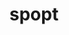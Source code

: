 ---
title: "spopt"
type : "model"
image: "/spopt.png"
description: "Spopt is an open-source Python library for solving optimization problems with spatial data. Originating from the region module in PySAL (Python Spatial Analysis Library), it is under active development for the inclusion of newly proposed models and methods for regionalization, facility location, and transportation-oriented solutions."
link: "https://pysal.org/spopt/"
---